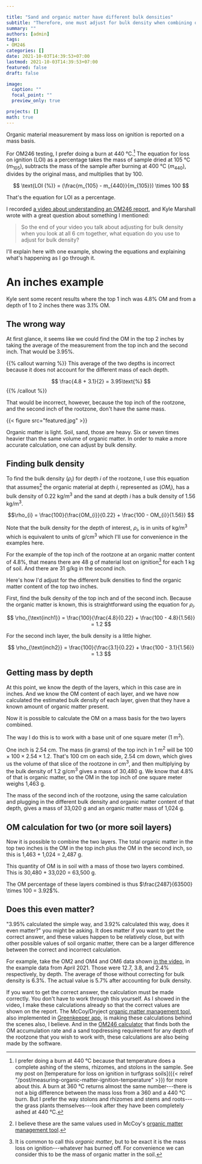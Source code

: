 ```yaml
---

title: "Sand and organic matter have different bulk densities"
subtitle: "Therefore, one must adjust for bulk density when combining or averaging across depths"
summary: ""
authors: [admin]
tags: 
- OM246
categories: []
date: 2021-10-03T14:39:53+07:00
lastmod: 2021-10-03T14:39:53+07:00
featured: false
draft: false

image:
  caption: ""
  focal_point: ""
  preview_only: true

projects: []
math: true
---
```


Organic material measurement by mass loss on ignition is reported on a mass basis. 

For OM246 testing, I prefer doing a burn at 440 °C.[^1] The equation for loss on ignition (LOI) as a percentage takes the mass of sample dried at 105 °C ($m_{105}$), subtracts the mass of the sample after burning at 400 °C ($m_{440}$), divides by the original mass, and multiplies that by 100.

[^1]: I prefer doing a burn at 440 °C because that temperature does a complete ashing of the stems, rhizomes, and stolons in the sample. See my post on [temperature for loss on ignition in turfgrass soils]({{< relref "/post/measuring-organic-matter-ignition-temperature" >}}) for more about this. A burn at 360 °C returns almost the same number---there is not a big difference between the mass loss from a 360 and a 440 °C burn. But I prefer the way stolons and rhizomes and stems and roots---the grass plants themselves---look after they have been completely ashed at 440 °C.

$$ \text{LOI (%)} =  (\frac{m_{105} - m_{440}}{m_{105}}) \times 100 $$

That's the equation for LOI as a percentage. 

I recorded [a video about understanding an OM246 report](https://youtu.be/wUtpJC1YPU0), and Kyle Marshall wrote with a great question about something I mentioned:

> So the end of your video you talk about adjusting for bulk density when you look at all 6 cm together, what equation do you use to adjust for bulk density?

I'll explain here with one example, showing the equations and explaining what's happening as I go through it.

# An inches example

Kyle sent some recent results where the top 1 inch was 4.8% OM and from a depth of 1 to 2 inches there was 3.1% OM.

## The wrong way

At first glance, it seems like we could find the OM in the top 2 inches by taking the average of the measurement from the top inch and the second inch. That would be 3.95%.

{{% callout warning %}}
This average of the two depths is incorrect because it does not account for the different mass of each depth.

$$ \frac{4.8 + 3.1}{2} = 3.95\text{%} $$
{{% /callout %}}

That would be incorrect, however, because the top inch of the rootzone, and the second inch of the rootzone, don't have the same mass. 

{{< figure src="featured.jpg" >}}

Organic matter is light. Soil, sand, those are heavy. Six or seven times heavier than the same volume of organic matter. In order to make a more accurate calculation, one can adjust by bulk density.

## Finding bulk density

To find the bulk density ($\rho_{i}$) for depth $i$ of the rootzone, I use this equation that assumes[^2] the organic material at depth $i$, represented as ($OM_{i}$), has a bulk density of 0.22 kg/m<sup>3</sup> and the sand at depth $i$ has a bulk density of 1.56 kg/m<sup>3</sup>.

[^2]: I believe these are the same values used in McCoy's [organic matter management tool](https://buckeyeturf.osu.edu/organicmattertool).

$$\rho_{i} = \frac{100}{\frac{OM_{i}}{0.22} + \frac{100 - OM_{i}}{1.56}} $$

Note that the bulk density for the depth of interest, $\rho_{i}$, is in units of kg/m<sup>3</sup> which is equivalent to units of g/cm<sup>3</sup> which I'll use for convenience in the examples here.

For the example of the top inch of the rootzone at an organic matter content of 4.8%, that means there are 48 g of material lost on ignition[^3] for each 1 kg of soil. And there are 31 g/kg in the second inch.

[^3]: It is common to call this *organic matter*, but to be exact it is the mass loss on ignition---whatever has burned off. For convenience we can consider this to be the mass of organic matter in the soil.

Here's how I'd adjust for the different bulk densities to find the organic matter content of the top two inches.

First, find the bulk density of the top inch and of the second inch. Because the organic matter is known, this is straightforward using the equation for $\rho_{i}$.

$$ \rho_{\text{inch1}} = \frac{100}{\frac{4.8}{0.22} + \frac{100 - 4.8}{1.56}} = 1.2 $$

For the second inch layer, the bulk density is a little higher.

$$ \rho_{\text{inch2}} = \frac{100}{\frac{3.1}{0.22} + \frac{100 - 3.1}{1.56}} = 1.3 $$

## Getting mass by depth

At this point, we know the depth of the layers, which in this case are in inches. And we know the OM content of each layer, and we have now calculated the estimated bulk density of each layer, given that they have a known amount of organic matter present.

Now it is possible to calculate the OM on a mass basis for the two layers combined.

The way I do this is to work with a base unit of one square meter (1 m<sup>2</sup>). 

One inch is 2.54 cm. The mass (in grams) of the top inch in 1 m<sup>2</sup> will be $100 \times 100 \times 2.54 \times 1.2$. That's 100 cm on each side, 2.54 cm down, which gives us the volume of that slice of the rootzone in cm<sup>3</sup>, and then multiplying by the bulk density of 1.2 g/cm<sup>3</sup> gives a mass of 30,480 g. We know that 4.8% of that is organic matter, so the OM in the top inch of one square meter weighs 1,463 g.

The mass of the second inch of the rootzone, using the same calculation and plugging in the different bulk density and organic matter content of that depth, gives a mass of 33,020 g and an organic matter mass of 1,024 g.

## OM calculation for two (or more soil layers)

Now it is possible to combine the two layers. The total organic matter in the top two inches is the OM in the top inch plus the OM in the second inch, so this is 1,463 + 1,024 = 2,487 g.

This quantity of OM is in soil with a mass of those two layers combined. This is 30,480 + 33,020 = 63,500 g.

The OM percentage of these layers combined is thus $\frac{2487}{63500} \times 100 = 3.92$%.

## Does this even matter?

"3.95% calculated the simple way, and 3.92% calculated this way, does it even matter?" you might be asking. It does matter if you want to get the correct answer, and these values happen to be relatively close, but with other possible values of soil organic matter, there can be a larger difference between the correct and incorrect calculation.

For example, take the OM2 and OM4 and OM6 data shown [in the video](https://youtu.be/wUtpJC1YPU0), in the example data from April 2021. Those were 12.7, 3.8, and 2.4% respectively, by depth. The average of those without correcting for bulk density is 6.3%. The actual value is 5.7% after accounting for bulk density.

If you want to get the correct answer, the calculation must be made correctly. You don't have to work through this yourself. As I showed in the video, I make these calculations already so that the correct values are shown on the report. The McCoy/Dryject [organic matter management tool](https://buckeyeturf.osu.edu/organicmattertool), also implemented in [Greenkeeper app](https://greenkeeper.blog/2021/04/21/soil-organic-matter-models-aid-cultivation-scheduling/), is making these calculations behind the scenes also, I believe. And in the [OM246 calculator](https://asianturfgrass.shinyapps.io/om246/) that finds both the OM accumulation rate and a sand topdressing requirement for any depth of the rootzone that you wish to work with, these calculations are also being made by the software.






